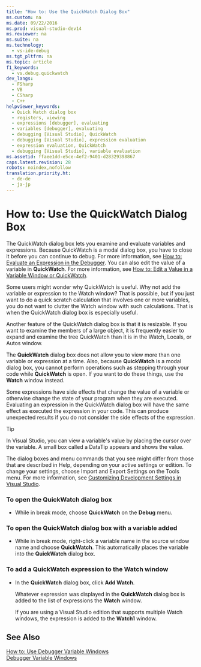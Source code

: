 ```yaml
---
title: "How to: Use the QuickWatch Dialog Box"
ms.custom: na
ms.date: 09/22/2016
ms.prod: visual-studio-dev14
ms.reviewer: na
ms.suite: na
ms.technology: 
  - vs-ide-debug
ms.tgt_pltfrm: na
ms.topic: article
f1_keywords: 
  - vs.debug.quickwatch
dev_langs: 
  - FSharp
  - VB
  - CSharp
  - C++
helpviewer_keywords: 
  - Quick Watch dialog box
  - registers, viewing
  - expressions [debugger], evaluating
  - variables [debugger], evaluating
  - debugging [Visual Studio], QuickWatch
  - debugging [Visual Studio], expression evaluation
  - expression evaluation, QuickWatch
  - debugging [Visual Studio], variable evaluation
ms.assetid: ffaee1dd-e5ce-4ef2-9401-d28329398867
caps.latest.revision: 28
robots: noindex,nofollow
translation.priority.ht: 
  - de-de
  - ja-jp
---
```

# How to: Use the QuickWatch Dialog Box
The QuickWatch dialog box lets you examine and evaluate variables and expressions. Because QuickWatch is a modal dialog box, you have to close it before you can continue to debug. For more information, see [How to: Evaluate an Expression in the Debugger](../vs140/watch-and-quickwatch-windows.md). You can also edit the value of a variable in **QuickWatch**. For more information, see [How to: Edit a Value in a Variable Window or QuickWatch](../vs140/how-to--edit-a-value-in-a-variable-window.md).  
  
 Some users might wonder why QuickWatch is useful. Why not add the variable or expression to the Watch window? That is possible, but if you just want to do a quick scratch calculation that involves one or more variables, you do not want to clutter the Watch window with such calculations. That is when the QuickWatch dialog box is especially useful.  
  
 Another feature of the QuickWatch dialog box is that it is resizable. If you want to examine the members of a large object, it is frequently easier to expand and examine the tree QuickWatch than it is in the Watch, Locals, or Autos window.  
  
 The **QuickWatch** dialog box does not allow you to view more than one variable or expression at a time. Also, because **QuickWatch** is a modal dialog box, you cannot perform operations such as stepping through your code while **QuickWatch** is open. If you want to do these things, use the **Watch** window instead.  
  
 Some expressions have side effects that change the value of a variable or otherwise change the state of your program when they are executed. Evaluating an expression in the QuickWatch dialog box will have the same effect as executed the expression in your code. This can produce unexpected results if you do not consider the side effects of the expression.  
  
> [!TIP]
>  In Visual Studio, you can view a variable's value by placing the cursor over the variable. A small box called a DataTip appears and shows the value.  
  
 The dialog boxes and menu commands that you see might differ from those that are described in Help, depending on your active settings or edition. To change your settings, choose Import and Export Settings on the Tools menu. For more information, see [Customizing Development Settings in Visual Studio](assetId:///22c4debb-4e31-47a8-8f19-16f328d7dcd3).  
  
### To open the QuickWatch dialog box  
  
-   While in break mode, choose **QuickWatch** on the **Debug** menu.  
  
### To open the QuickWatch dialog box with a variable added  
  
-   While in break mode, right-click a variable name in the source window name and choose **QuickWatch**. This automatically places the variable into the **QuickWatch** dialog box.  
  
### To add a QuickWatch expression to the Watch window  
  
-   In the **QuickWatch** dialog box, click **Add Watch**.  
  
     Whatever expression was displayed in the **QuickWatch** dialog box is added to the list of expressions the **Watch** window.  
  
     If you are using a Visual Studio edition that supports multiple Watch windows, the expression is added to the **Watch1** window.  
  
## See Also  
 [How to: Use Debugger Variable Windows](../vs140/autos-and-locals-windows.md)   
 [Debugger Variable Windows](../vs140/variable-windows.md)